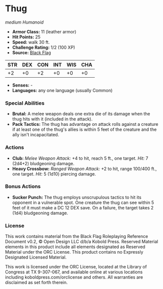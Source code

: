 # Thug

*medium* *Humanoid*

- **Armor Class:** 11 (leather armor)
- **Hit Points:** 25 
- **Speed:** walk 30 ft.
- **Challenge Rating:** 1/2 (100 XP)
- **Source:** [Black Flag](https://koboldpress.com/kpstore/product/tovrpg-pg-mv/)

| STR | DEX | CON | INT | WIS | CHA |
| --- | --- | --- | --- | --- | --- |
| +2 | +0 | +2 | +0 | +0 | +0 |

- **Senses:** -
- **Languages:** any one language (usually Common)

### Special Abilities

- **Brutal:** A melee weapon deals one extra die of its damage when the thug hits with it (included in the attack).
- **Pack Tactics:** The thug has advantage on attack rolls against a creature if at least one of the thug's allies is within 5 feet of the creature and the ally isn't incapacitated.

### Actions

- **Club:** _Melee Weapon Attack:_ +4 to hit, reach 5 ft., one target. _Hit:_ 7 (2d4+2) bludgeoning damage.
- **Heavy Crossbow:** _Ranged Weapon Attack:_ +2 to hit, range 100/400 ft., one target. _Hit:_ 5 (1d10) piercing damage.

### Bonus Actions

- **Sucker Punch:** The thug employs unscrupulous tactics to hit its opponent in a vulnerable spot. One creature the thug can see within 5 feet of it must make a DC 12 DEX save. On a failure, the target takes 2 (1d4) bludgeoning damage.


### License

This work contains material from the Black Flag Roleplaying Reference Document v0.2, © Open Design LLC d/b/a Kobold Press. Reserved Material elements in this product include all elements designated as Reserved Material under the ORC License. This product contains no Expressly Designated Licensed Material.

This work is licensed under the ORC License, located at the Library of Congress at TX 9-307-067, and available online at various locations including koboldpress.com/orclicense and others. All warranties are disclaimed as set forth therein.
